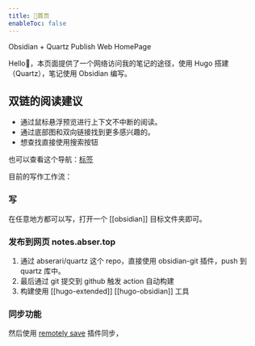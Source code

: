 ```yaml
---
title: 🎁首页
enableToc: false
---
```

Obsidian + Quartz Publish Web HomePage

Hello👋，本页面提供了一个网络访问我的笔记的途径，使用 Hugo 搭建（Quartz），笔记使用 Obsidian 编写。

## 双链的阅读建议
- 通过鼠标悬浮预览进行上下文不中断的阅读。
- 通过底部图和双向链接找到更多感兴趣的。
- 想查找直接使用搜索按钮

也可以查看这个导航：[标签](/tags/)


目前的写作工作流：
### 写
在任意地方都可以写，打开一个 [[obsidian]] 目标文件夹即可。

### 发布到网页 notes.abser.top
1. 通过 abserari/quartz 这个 repo，直接使用 obsidian-git 插件，push 到 quartz 库中。
2. 最后通过 git 提交到 github 触发 action 自动构建
3. 构建使用 [[hugo-extended]]  [[hugo-obsidian]] 工具

### 同步功能
然后使用 [remotely save](https://github.com/remotely-save/remotely-save) 插件同步，
